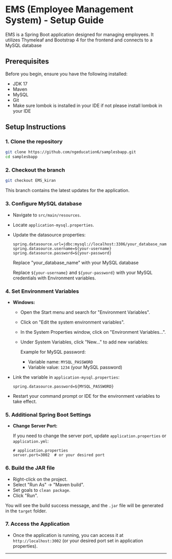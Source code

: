 

# EMS (Employee Management System) - Setup Guide

EMS is a Spring Boot application designed for managing employees. It utilizes Thymeleaf and Bootstrap 4 for the frontend and connects to a MySQL database 

## Prerequisites

Before you begin, ensure you have the following installed:

- JDK 17
- Maven
- MySQL 
- Git
- Make sure lombok is installed in your IDE if not please install lombok in your IDE
## Setup Instructions

### 1. Clone the repository

```bash
git clone https://github.com/ngeducation6/samplesbapp.git
cd samplesbapp
```

### 2. Checkout the branch

```bash
git checkout EMS_kiran
```
This branch contains the latest updates for the application.

### 3. Configure MySQL database

- Navigate to `src/main/resources`.
- Locate `application-mysql.properties`.
- Update the datasource properties:

  ```properties
  spring.datasource.url=jdbc:mysql://localhost:3306/your_database_name
  spring.datasource.username=${your-username}
  spring.datasource.password=${your-password}
  ```
 
  Replace  "your_database_name" with your MySQL database

  Replace  `${your-username}` and `${your-password}` with your MySQL credentials with Environment variables.

### 4. Set Environment Variables

- **Windows:**
  - Open the Start menu and search for "Environment Variables".
  - Click on "Edit the system environment variables".
  - In the System Properties window, click on "Environment Variables...".
  - Under System Variables, click "New..." to add new variables:

    Example for MySQL password:
    - Variable name: `MYSQL_PASSWORD`
    - Variable value: `1234` (your MySQL password)

- Link the variable in `application-mysql.properties`:

  ```properties
  spring.datasource.password=${MYSQL_PASSWORD}
  ```

- Restart your command prompt or IDE for the environment variables to take effect.

### 5. Additional Spring Boot Settings

- **Change Server Port:**

  If you need to change the server port, update `application.properties` or `application.yml`:

  ```properties
  # application.properties
  server.port=3002  # or your desired port
  ```


### 6. Build the JAR file

- Right-click on the project.
- Select "Run As" -> "Maven build".
- Set goals to `clean package`.
- Click "Run".

You will see the build success message, and the `.jar` file will be generated in the `target` folder.

### 7. Access the Application

- Once the application is running, you can access it at `http://localhost:3002` (or your desired port set in application properties).

---

